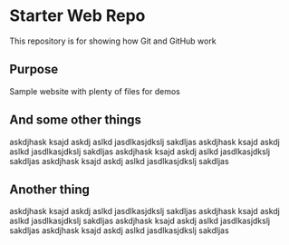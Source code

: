 # Starter Web Repo

This repository is for showing how Git and GitHub work

## Purpose

Sample website with plenty of files for demos


## And some other things
askdjhask ksajd askdj aslkd jasdlkasjdkslj sakdljas
askdjhask ksajd askdj aslkd jasdlkasjdkslj sakdljas
askdjhask ksajd askdj aslkd jasdlkasjdkslj sakdljas
askdjhask ksajd askdj aslkd jasdlkasjdkslj sakdljas

## Another thing
askdjhask ksajd askdj aslkd jasdlkasjdkslj sakdljas
askdjhask ksajd askdj aslkd jasdlkasjdkslj sakdljas
askdjhask ksajd askdj aslkd jasdlkasjdkslj sakdljas
askdjhask ksajd askdj aslkd jasdlkasjdkslj sakdljas
